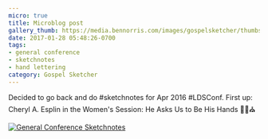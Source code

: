 ```yaml
---
micro: true
title: Microblog post
gallery_thumb: https://media.bennorris.com/images/gospelsketcher/thumbs/apr-16-0-esplin.jpg
date: 2017-01-28 05:48:26-0700
tags:
- general conference
- sketchnotes
- hand lettering
category: Gospel Sketcher
---
```


Decided to go back and do #sketchnotes for Apr 2016 #LDSConf. First up: Cheryl A. Esplin in the Women's Session: He Asks Us to Be His Hands ✍🏼⛪️

[![General Conference Sketchnotes](https://media.bennorris.com/images/gospelsketcher/general-conference/apr-2016/apr-16-0-esplin.jpg)](https://media.bennorris.com/images/gospelsketcher/general-conference/apr-2016/apr-16-0-esplin.jpg)

